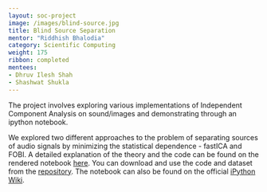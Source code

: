 ```yaml
---
layout: soc-project
image: /images/blind-source.jpg
title: Blind Source Separation
mentor: "Riddhish Bhalodia"
category: Scientific Computing
weight: 175
ribbon: completed
mentees:
- Dhruv Ilesh Shah
- Shashwat Shukla
---
```


The project involves exploring various implementations of Independent Component Analysis on sound/images and demonstrating through an ipython notebook.

<!--break-->

We explored two different approaches to the problem of separating sources of audio signals by minimizing the statistical dependence - fastICA and FOBI. A detailed explanation of the theory and the code can be found on the rendered notebook [here](http://nbviewer.jupyter.org/github/riddhishb/ipython-notebooks/blob/master/Cocktail%20Party%20Problem/PCA_ICA_FOBI.ipynb). You can download and use the code and dataset from the [repository](https://github.com/riddhishb/ipython-notebooks/tree/master/Cocktail%20Party%20Problem). The notebook can also be found on the official <a href="https://github.com/ipython/ipython/wiki/A-gallery-of-interesting-IPython-Notebooks#signal-and-sound-processing">iPython Wiki</a>.
